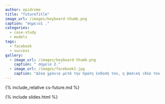 ```yaml
---
author: epidrome
title: "futureTitle"
image_url: /images/keyboard-thumb.png
caption: "σημειο1 ."
categories:
  - case-study
  - models
tags:
  - facebook
  - success
gallery:
  - image_url: /images/keyboard-thumb.png
    caption: " σημειο 2."
  - image_url: /images/facebook2.jpg
    caption: "Δέκα χρόνια μετά την πρώτη έκδοσή του, η βασική ιδέα του Facebook παραμένει η ίδια, ενώ οι αλλαγές ακολουθούν το πνεύμα της εποχής (π.χ., ομοιόμορφη πρόσβαση σε οθόνες διαφορετικού μεγέθους responsive web design) και νέες λειτουργίες προστίθενται (π.χ., παιχνίδια, εφαρμογές, ειδήσεις, σελίδες για εταιρείες, κτλ.) για να κρατήσουν τους χρήστες όσο περισσότερη ώρα γίνεται στην υπηρεσία."
---
```


{% include_relative cs-future.md %}

{% include slides.html %}
